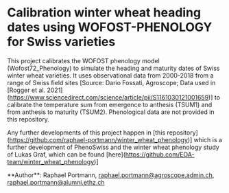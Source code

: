 # Calibration winter wheat heading dates using WOFOST-PHENOLOGY for Swiss varieties


This project calibrates the WOFOST phenology model (Wofost72_Phenology) to simulate the heading and maturity dates of Swiss winter wheat varieties. It uses observational data from 2000-2018 from a range of Swiss field sites \[Source: Dario Fossati, Agroscope; Data used in \[Rogger et al. 2021\](<ins>https://www.sciencedirect.com/science/article/pii/S1161030121001659</ins>)\] to calibrate the temperature sum from emergence to anthesis (TSUM1) and from anthesis to maturity (TSUM2). Phenological data are not provided in this repository.

Any further developments of this project happen in \[this repository\](<ins>https://github.com/raphael-portmann/winter_wheat_phenology</ins>)\] which is a further development of PhenoSwiss and the winter wheat phenology study of Lukas Graf, which can be found  \[here\](<ins>https://github.com/EOA-team/winter_wheat_phenology</ins>)\]

\*\*Author\*\*: Raphael Portmann, raphael.portmann@agroscope.admin.ch,  raphael.portmann@alumni.ethz.ch
